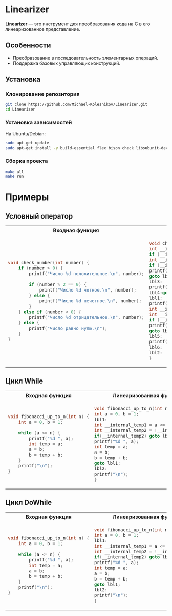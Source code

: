 # Linearizer

**Linearizer** — это инструмент для преобразования кода на C в его линеаризованное представление.  

## Особенности
- Преобразование в последовательность элементарных операций.
- Поддержка базовых управляющих конструкций.

## Установка
### Клонирование репозитория
```sh
git clone https://github.com/Michael-Kolesnikov/Linearizer.git
cd Linearizer
```
### Установка зависимостей
На Ubuntu/Debian:  
```sh
sudo apt-get update
sudo apt-get install -y build-essential flex bison check libsubunit-dev
```

### Сборка проекта
```sh
make all
make run
```
# Примеры
## Условный оператор
<table>
<tr>
<th>Входная функция</th>
<th>Линеаризованная функция</th>
</tr>
<tr>
<td>
  
```C
void check_number(int number) {
    if (number > 0) {
        printf("Число %d положительное.\n", number);
        
        if (number % 2 == 0) {
            printf("Число %d четное.\n", number);
        } else {
            printf("Число %d нечетное.\n", number);
        }
    } else if (number < 0) {
        printf("Число %d отрицательное.\n", number);
    } else {
        printf("Число равно нулю.\n");
    }
}
```
  
</td>
<td>

```C
void check_number(int number){
int __internal_temp1 = number > 0;
if (__internal_temp1) goto lbl1;
int __internal_temp2 = number < 0;
if (__internal_temp2) goto lbl3;
printf("Число равно нулю.\n");
goto lbl4;
lbl3:
printf("Число %d отрицательное.\n", number);
lbl4:goto lbl2;
lbl1:
printf("Число %d положительное.\n", number);
int __internal_temp3 = number % 2;
int __internal_temp4 = __internal_temp3 == 0;
if (__internal_temp4) goto lbl5;
printf("Число %d нечетное.\n", number);
goto lbl6;
lbl5:
printf("Число %d четное.\n", number);
lbl6:
lbl2:
}

```

</td>
</tr>
</table>

## Цикл While
<table>
<tr>
<th>Входная функция</th>
<th>Линеаризованная функция</th>
</tr>
<tr>
<td>
  
```C
void fibonacci_up_to_n(int n) {
    int a = 0, b = 1;
    
    while (a <= n) {
        printf("%d ", a);
        int temp = a;
        a = b;
        b = temp + b;
    }
    printf("\n");
}
```

</td>
<td>
  
```C
void fibonacci_up_to_n(int n){
int a = 0, b = 1;
lbl1:
int __internal_temp1 = a <= n;
int __internal_temp2 = !__internal_temp1;
if(__internal_temp2) goto lbl2;
printf("%d ", a);
int temp = a;
a = b;
b = temp + b;
goto lbl1;
lbl2:
printf("\n");
}
```

</td>
</tr>
</table>

## Цикл DoWhile
<table>
<tr>
<th>Входная функция</th>
<th>Линеаризованная функция</th>
</tr>
<tr>
<td>
  
```C
void fibonacci_up_to_n(int n) {
    int a = 0, b = 1;
    
    while (a <= n) {
        printf("%d ", a);
        int temp = a;
        a = b;
        b = temp + b;
    }
    printf("\n");
}

```
</td>
<td>

```C
void fibonacci_up_to_n(int n){
int a = 0, b = 1;
lbl1:
int __internal_temp1 = a <= n;
int __internal_temp2 = !__internal_temp1;
if(__internal_temp2) goto lbl2;
printf("%d ", a);
int temp = a;
a = b;
b = temp + b;
goto lbl1;
lbl2:
printf("\n");
}
```

</td>
</tr>
</table>
